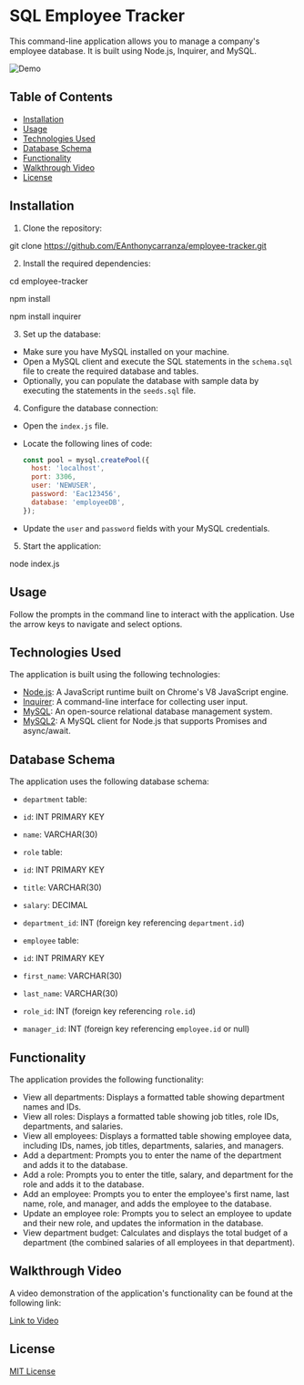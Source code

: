 # SQL Employee Tracker

This command-line application allows you to manage a company's employee database. It is built using Node.js, Inquirer, and MySQL.

![Demo](assets/employee-tracker_pic.png)


## Table of Contents

- [Installation](#installation)
- [Usage](#usage)
- [Technologies Used](#technologies-used)
- [Database Schema](#database-schema)
- [Functionality](#functionality)
- [Walkthrough Video](#walkthrough-video)
- [License](#license)

## Installation

1. Clone the repository:

git clone https://github.com/EAnthonycarranza/employee-tracker.git

2. Install the required dependencies:

cd employee-tracker

npm install

npm install inquirer

3. Set up the database:

- Make sure you have MySQL installed on your machine.
- Open a MySQL client and execute the SQL statements in the `schema.sql` file to create the required database and tables.
- Optionally, you can populate the database with sample data by executing the statements in the `seeds.sql` file.

4. Configure the database connection:

- Open the `index.js` file.
- Locate the following lines of code:

  ```javascript
  const pool = mysql.createPool({
    host: 'localhost',
    port: 3306,
    user: 'NEWUSER',
    password: 'Eac123456',
    database: 'employeeDB',
  });
  ```

- Update the `user` and `password` fields with your MySQL credentials.

5. Start the application:

node index.js


## Usage

Follow the prompts in the command line to interact with the application. Use the arrow keys to navigate and select options.

## Technologies Used

The application is built using the following technologies:

- [Node.js](https://nodejs.org/): A JavaScript runtime built on Chrome's V8 JavaScript engine.
- [Inquirer](https://www.npmjs.com/package/inquirer): A command-line interface for collecting user input.
- [MySQL](https://www.mysql.com/): An open-source relational database management system.
- [MySQL2](https://www.npmjs.com/package/mysql2): A MySQL client for Node.js that supports Promises and async/await.

## Database Schema

The application uses the following database schema:

- `department` table:
- `id`: INT PRIMARY KEY
- `name`: VARCHAR(30)

- `role` table:
- `id`: INT PRIMARY KEY
- `title`: VARCHAR(30)
- `salary`: DECIMAL
- `department_id`: INT (foreign key referencing `department.id`)

- `employee` table:
- `id`: INT PRIMARY KEY
- `first_name`: VARCHAR(30)
- `last_name`: VARCHAR(30)
- `role_id`: INT (foreign key referencing `role.id`)
- `manager_id`: INT (foreign key referencing `employee.id` or null)

## Functionality

The application provides the following functionality:

- View all departments: Displays a formatted table showing department names and IDs.
- View all roles: Displays a formatted table showing job titles, role IDs, departments, and salaries.
- View all employees: Displays a formatted table showing employee data, including IDs, names, job titles, departments, salaries, and managers.
- Add a department: Prompts you to enter the name of the department and adds it to the database.
- Add a role: Prompts you to enter the title, salary, and department for the role and adds it to the database.
- Add an employee: Prompts you to enter the employee's first name, last name, role, and manager, and adds the employee to the database.
- Update an employee role: Prompts you to select an employee to update and their new role, and updates the information in the database.
- View department budget: Calculates and displays the total budget of a department (the combined salaries of all employees in that department).

## Walkthrough Video

A video demonstration of the application's functionality can be found at the following link:

[Link to Video](insert_youtube_video_link_here)

## License

[MIT License](LICENSE)



